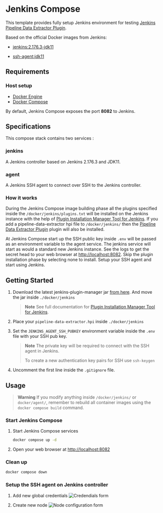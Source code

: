# Jenkins Compose

This template provides fully setup Jenkins environment for testing [Jenkins Pipeline Data Extractor Plugin](https://gitlab.com/azharhoussen.salim/pipeline-data-extractor-plugin).

Based on the official Docker images from Jenkins:

* [jenkins:2.176.3-jdk11](https://hub.docker.com/layers/jenkins/jenkins/2.176.3-jdk11/images/sha256-8b2fde0554da35eab7817d3d1eec183ec0c3cc7a14870f51e5f5a50fd992cb51?context=explore)

* [ssh-agent:jdk11](https://hub.docker.com/layers/jenkins/ssh-agent/jdk11/images/sha256-7f36437b3347a6afddfc926e97afc203b815ca6a4a4bda08d81ecdd074255523?context=explore)

## Requirements

### Host setup

* [Docker Engine](https://docs.docker.com/get-docker/)
* [Docker Compose](https://docs.docker.com/compose/install/)

By default, Jenkins Compose exposes the port **8082** to Jenkins.

## Specifications

This compose stack contains two services :

### jenkins

A Jenkins controller based on Jenkins 2.176.3 and JDK11.

### agent

A Jenkins SSH agent to connect over SSH to the Jenkins controller.

### How it works

During the Jenkins Compose image building phase all the plugins specified inside the `/docker/jenkins/plugins.txt` will be installed on the Jenkins instance with the help of [Plugin Installation Manager Tool for Jenkins](https://github.com/jenkinsci/plugin-installation-manager-tool).
If you add a pipeline-data-extractor hpi file to `/docker/jenkins/` then the [Pipeline Data Extractor Plugin](#) plugin will also be installed.

At Jenkins Compose start up the SSH public key inside `.env` will be passed as an environment variable to the agent service.
The jenkins service will start as would a standard new Jenkins instance. See the logs to get the secret head to your web browser at [http://localhost:8082](http://localhost:8082). Skip the plugin installation phase by selecting none to install. Setup your SSH agent and start using Jenkins.

## Getting Started

1. Download the latest jenkins-plugin-manager jar [from here](https://github.com/jenkinsci/plugin-installation-manager-tool/releases/latest). And move the jar inside `./docker/jenkins`

    > **Note**
    > See full documentation for [Plugin Installation Manager Tool for Jenkins](https://github.com/jenkinsci/plugin-installation-manager-tool).

2. Place your `pipeline-data-extractor.hpi` inside `./docker/jenkins`

3. Set the `JENKINS_AGENT_SSH_PUBKEY` environment variable inside the `.env` file with your SSH pub key.
    > **Note**
    > The private key will be required to connect with the SSH agent in Jenkins.
    >
    >To create a new authentication key pairs for SSH use `ssh-keygen`

4. Uncomment the first line inside the `.gitignore` file.

## Usage

> **Warning**
> If you modify anything inside `/docker/jenkins/` or `docker/agent/`, remember to rebuild all container images using the `docker compose build` command.

### Start Jenkins Compose

1. Start Jenkins Compose services

    ```sh
    docker compose up -d
    ```

2. Open your web browser at [http://localhost:8082](http://localhost:8082)

### Clean up

```sh
docker compose down
```

### Setup the SSH agent on Jenkins controller

1. Add new global credentials
![Credendials form](../media/credentials-config.jpg?raw=true)

2. Create new node
![Node configuration form](../media/node-config.jpg?raw=true)

